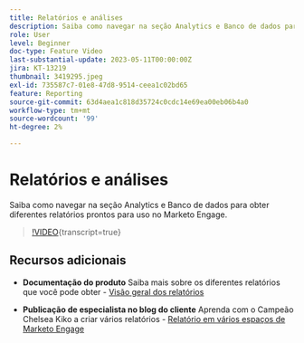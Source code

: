 ```yaml
---
title: Relatórios e análises
description: Saiba como navegar na seção Analytics e Banco de dados para obter diferentes relatórios prontos para uso no Marketo Engage.
role: User
level: Beginner
doc-type: Feature Video
last-substantial-update: 2023-05-11T00:00:00Z
jira: KT-13219
thumbnail: 3419295.jpeg
exl-id: 735587c7-01e8-47d8-9514-ceea1c02bd65
feature: Reporting
source-git-commit: 63d4aea1c818d35724c0cdc14e69ea00eb06b4a0
workflow-type: tm+mt
source-wordcount: '99'
ht-degree: 2%

---
```


# Relatórios e análises

Saiba como navegar na seção Analytics e Banco de dados para obter diferentes relatórios prontos para uso no Marketo Engage.

>[!VIDEO](https://video.tv.adobe.com/v/3419295/?learn=on){transcript=true}

## Recursos adicionais

* **Documentação do produto**
Saiba mais sobre os diferentes relatórios que você pode obter - [Visão geral dos relatórios](https://experienceleague.adobe.com/docs/marketo/using/product-docs/reporting/reporting-overview.html?lang=en&amp;sdid=M7K4SLTS&amp;mv=email&amp;mv2=instreml)

* **Publicação de especialista no blog do cliente**
Aprenda com o Campeão Chelsea Kiko a criar vários relatórios - [Relatório em vários espaços de Marketo Engage](https://nation.marketo.com/t5/product-blogs/how-marketo-champion-chelsea-kiko-reports-in-various-marketo/ba-p/242627)
